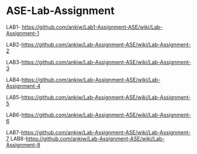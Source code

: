 # ASE-Lab-Assignment
LAB1- https://github.com/ankiw/Lab1-Assignment-ASE/wiki/Lab-Assignment-1

  LAB2-https://github.com/ankiw/Lab-Assignment-ASE/wiki/Lab-Assignment-2

LAB3-https://github.com/ankiw/Lab-Assignment-ASE/wiki/Lab-Assignment-3

LAB4-https://github.com/ankiw/Lab-Assignment-ASE/wiki/Lab-Assignment-4


LAB5-https://github.com/ankiw/Lab-Assignment-ASE/wiki/Lab-Assignment-5


LAB6-https://github.com/ankiw/Lab-Assignment-ASE/wiki/Lab-Assignment-6

LAB7-https://github.com/ankiw/Lab-Assignment-ASE/wiki/Lab-Assignment-7
LAB8-https://github.com/ankiw/Lab-Assignment-ASE/wiki/Lab-Assignment-8

